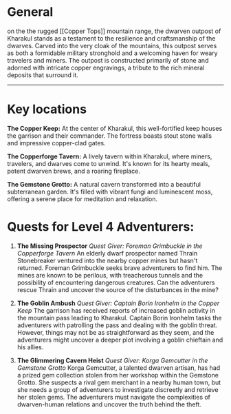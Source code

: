 # General

on the  the rugged [[Copper Tops]] mountain range, the dwarven outpost of Kharakul stands as a testament to the resilience and craftsmanship of the dwarves. Carved into the very cloak of the mountains, this outpost serves as both a formidable military stronghold and a welcoming haven for weary travelers and miners. The outpost is constructed primarily of stone and adorned with intricate copper engravings, a tribute to the rich mineral deposits that surround it.

---
# Key locations

**The Copper Keep:** At the center of Kharakul, this well-fortified keep houses the garrison and their commander. The fortress boasts stout stone walls and impressive copper-clad gates.
   
**The Copperforge Tavern:** A lively tavern within Kharakul, where miners, travelers, and dwarves come to unwind. It's known for its hearty meals, potent dwarven brews, and a roaring fireplace.
   
**The Gemstone Grotto:** A natural cavern transformed into a beautiful subterranean garden. It's filled with vibrant fungi and luminescent moss, offering a serene place for meditation and relaxation.

# **Quests for Level 4 Adventurers:**

1. **The Missing Prospector** _Quest Giver: Foreman Grimbuckle in the Copperforge Tavern_ An elderly dwarf prospector named Thrain Stonebreaker ventured into the nearby copper mines but hasn't returned. Foreman Grimbuckle seeks brave adventurers to find him. The mines are known to be perilous, with treacherous tunnels and the possibility of encountering dangerous creatures. Can the adventurers rescue Thrain and uncover the source of the disturbances in the mine?
    
2. **The Goblin Ambush** _Quest Giver: Captain Borin Ironhelm in the Copper Keep_ The garrison has received reports of increased goblin activity in the mountain pass leading to Kharakul. Captain Borin Ironhelm tasks the adventurers with patrolling the pass and dealing with the goblin threat. However, things may not be as straightforward as they seem, and the adventurers might uncover a deeper plot involving a goblin chieftain and his allies.
    
3. **The Glimmering Cavern Heist** _Quest Giver: Korga Gemcutter in the Gemstone Grotto_ Korga Gemcutter, a talented dwarven artisan, has had a prized gem collection stolen from her workshop within the Gemstone Grotto. She suspects a rival gem merchant in a nearby human town, but she needs a group of adventurers to investigate discreetly and retrieve her stolen gems. The adventurers must navigate the complexities of dwarven-human relations and uncover the truth behind the theft.